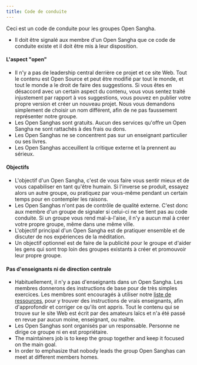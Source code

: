 ```yaml
---
title: Code de conduite
---
```

Ceci est un code de conduite pour les groupes Open Sangha.

- Il doit être signalé aux membre d'un Open Sangha que ce code de conduite existe et il doit être mis à leur disposition.

#### L'aspect "open"

- Il n'y a pas de leadership central derrière ce projet et ce site Web. Tout le contenu est Open Source et peut être modifié par tout le monde, et tout le monde a le droit de faire des suggestions. Si vous êtes en désaccord avec un certain aspect du contenu, vous vous sentez traité injustement par rapport à vos suggestions, vous pouvez en publier votre propre version et créer un nouveau projet. Nous vous demandons simplement de choisir un nom différent, afin de ne pas faussement représenter notre groupe.
- Les Open Sanghas sont gratuits. Aucun des services qu'offre un Open Sangha ne sont rattachés à des frais ou dons.
- Les Open Sanghas ne se concentrent pas sur un enseignant particulier ou ses livres.
- Les Open Sanghas acceuillent la critique externe et la prennent au sérieux.

#### Objectifs

- L'objectif d'un Open Sangha, c'est de vous faire vous sentir mieux et de vous capabiliser en tant qu'être humain. Si l'inverse se produit, essayez alors un autre groupe, ou pratiquez par vous-même pendant un certain temps pour en contempler les raisons.
- Les Open Sanghas n'ont pas de contrôle de qualité externe. C'est donc aux membre d'un groupe de signaler si celui-ci ne se tient pas au code conduite. Si un groupe vous rend mal-à-l'aise, il n'y a aucun mal à créer votre propre groupe, même dans une même ville.
- L'objectif principal d'un Open Sangha est de pratiquer ensemble et de discuter de nos expériences de la méditation.
- Un objectif optionnel est de faire de la publicité pour le groupe et d'aider les gens qui sont trop loin des groupes existants à créer et promouvoir leur propre groupe.

#### Pas d'enseignants ni de direction centrale

- Habituellement, il n'y a pas d'enseignants dans un Open Sangha. Les membres donnerons des instructions de base pour de très simples exercices. Les membres sont encouragés à utiliser notre [ liste de ressources](https://github.com/buddha-dharma/buddhism), pour y trouver des instructions de vrais enseignants, afin d'approfondir et corriger ce qu'ils ont appris. Tout le contenu qui se trouve sur le site Web est écrit par des amateurs laïcs et n'a été passé en revue par aucun moine, enseignant, ou maître.
- Les Open Sanghas sont organisés par un responsable. Personne ne dirige ce groupe ni en est propriétaire.
- The maintainers job is to keep the group together and keep it focused on the main goal.
- In order to emphasize that nobody leads the group Open Sanghas can meet at different members homes.